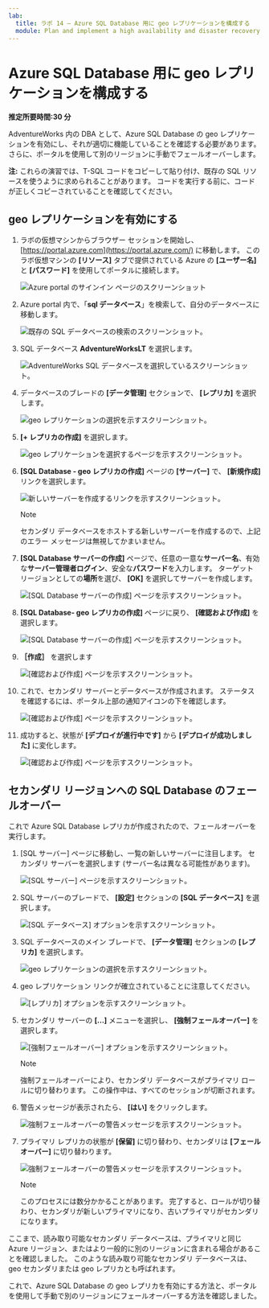 ```yaml
---
lab:
  title: ラボ 14 – Azure SQL Database 用に geo レプリケーションを構成する
  module: Plan and implement a high availability and disaster recovery solution
---
```


# Azure SQL Database 用に geo レプリケーションを構成する

**推定所要時間:30 分**

AdventureWorks 内の DBA として、Azure SQL Database の geo レプリケーションを有効にし、それが適切に機能していることを確認する必要があります。 さらに、ポータルを使用して別のリージョンに手動でフェールオーバーします。

**注:**  これらの演習では、T-SQL コードをコピーして貼り付け、既存の SQL リソースを使うように求められることがあります。 コードを実行する前に、コードが正しくコピーされていることを確認してください。

## geo レプリケーションを有効にする

1. ラボの仮想マシンからブラウザー セッションを開始し、[https://portal.azure.com](https://portal.azure.com/) に移動します。 このラボ仮想マシンの **[リソース]** タブで提供されている Azure の **[ユーザー名]** と **[パスワード]** を使用してポータルに接続します。

    ![Azure portal のサインイン ページのスクリーンショット](../images/dp-300-module-01-lab-01.png)

1. Azure portal 内で、「**sql データベース**」を検索して、自分のデータベースに移動します。

    ![既存の SQL データベースの検索のスクリーンショット。](../images/dp-300-module-13-lab-03.png)

1. SQL データベース **AdventureWorksLT** を選択します。

    ![AdventureWorks SQL データベースを選択しているスクリーンショット。](../images/dp-300-module-13-lab-04.png)

1. データベースのブレードの **[データ管理]** セクションで、 **[レプリカ]** を選択します。

    ![geo レプリケーションの選択を示すスクリーンショット。](../images/dp-300-module-14-lab-01.png)

1. **[+ レプリカの作成]** を選択します。

    ![geo レプリケーションを選択するページを示すスクリーンショット。](../images/dp-300-module-14-lab-02.png)

1. **[SQL Database - geo レプリカの作成]** ページの **[サーバー]** で、 **[新規作成]** リンクを選択します。

    ![新しいサーバーを作成するリンクを示すスクリーンショット。](../images/dp-300-module-14-lab-03.png)

    >[!NOTE]
    > セカンダリ データベースをホストする新しいサーバーを作成するので、上記のエラー メッセージは無視してかまいません。

1. **[SQL Database サーバーの作成]** ページで、任意の一意な**サーバー名**、有効な**サーバー管理者ログイン**、安全な**パスワード**を入力します。 ターゲット リージョンとしての**場所**を選び、 **[OK]** を選択してサーバーを作成します。

    ![[SQL Database サーバーの作成] ページを示すスクリーンショット。](../images/dp-300-module-14-lab-04.png)

1. **[SQL Database- geo レプリカの作成]** ページに戻り、 **[確認および作成]** を選択します。

    ![[SQL Database サーバーの作成] ページを示すスクリーンショット。](../images/dp-300-module-14-lab-05.png)

1. **［作成］** を選択します

    ![[確認および作成] ページを示すスクリーンショット。](../images/dp-300-module-14-lab-06.png)

1. これで、セカンダリ サーバーとデータベースが作成されます。 ステータスを確認するには、ポータル上部の通知アイコンの下を確認します。 

    ![[確認および作成] ページを示すスクリーンショット。](../images/dp-300-module-14-lab-07.png)

1. 成功すると、状態が **[デプロイが進行中です]** から **[デプロイが成功しました]** に変化します。

    ![[確認および作成] ページを示すスクリーンショット。](../images/dp-300-module-14-lab-08.png)

## セカンダリ リージョンへの SQL Database のフェールオーバー

これで Azure SQL Database レプリカが作成されたので、フェールオーバーを実行します。

1. [SQL サーバー] ページに移動し、一覧の新しいサーバーに注目します。 セカンダリ サーバーを選択します (サーバー名は異なる可能性があります)。

    ![[SQL サーバー] ページを示すスクリーンショット。](../images/dp-300-module-14-lab-09.png)

1. SQL サーバーのブレードで、 **[設定]** セクションの **[SQL データベース]** を選択します。

    ![[SQL データベース] オプションを示すスクリーンショット。](../images/dp-300-module-14-lab-10.png)

1. SQL データベースのメイン ブレードで、 **[データ管理]** セクションの **[レプリカ]** を選択します。

    ![geo レプリケーションの選択を示すスクリーンショット。](../images/dp-300-module-14-lab-01.png)

1. geo レプリケーション リンクが確立されていることに注意してください。

    ![[レプリカ] オプションを示すスクリーンショット。](../images/dp-300-module-14-lab-11.png)

1. セカンダリ サーバーの **[...]** メニューを選択し、 **[強制フェールオーバー]** を選択します。

    ![[強制フェールオーバー] オプションを示すスクリーンショット。](../images/dp-300-module-14-lab-12.png)

    > [!NOTE]
    > 強制フェールオーバーにより、セカンダリ データベースがプライマリ ロールに切り替わります。 この操作中は、すべてのセッションが切断されます。

1. 警告メッセージが表示されたら、 **[はい]** をクリックします。

    ![強制フェールオーバーの警告メッセージを示すスクリーンショット。](../images/dp-300-module-14-lab-13.png)

1. プライマリ レプリカの状態が **[保留]** に切り替わり、セカンダリは **[フェールオーバー]** に切り替わります。 

    ![強制フェールオーバーの警告メッセージを示すスクリーンショット。](../images/dp-300-module-14-lab-14.png)

    > [!NOTE]
    > このプロセスには数分かかることがあります。 完了すると、ロールが切り替わり、セカンダリが新しいプライマリになり、古いプライマリがセカンダリになります。

ここまで、読み取り可能なセカンダリ データベースは、プライマリと同じ Azure リージョン、またはより一般的に別のリージョンに含まれる場合があることを確認しました。 このような読み取り可能なセカンダリ データベースは、geo セカンダリまたは geo レプリカとも呼ばれます。

これで、Azure SQL Database の geo レプリカを有効にする方法と、ポータルを使用して手動で別のリージョンにフェールオーバーする方法を確認しました。
